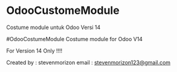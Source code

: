 # OdooCustomeModule
Costume module untuk Odoo Versi 14


#OdooCostumeModule
Costume module for Odoo V14

For Version 14 Only !!!!



Created by : stevenmorizon 
email : stevenmorizon123@gmail.com